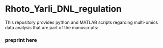 # Rhoto_Yarli_DNL_regulation
This repository provides python and MATLAB scripts regarding multi-omics data analysis that are part of the manuscripts:

### preprint here ####
